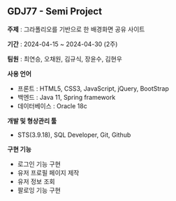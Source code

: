 ## GDJ77 - Semi Project

**주제** : 그라폴리오를 기반으로 한 배경화면 공유 사이트

**기간** : 2024-04-15 ~ 2024-04-30 (2주)

**팀원** : 최연승, 오채원, 김규식, 장윤수, 김현우

**사용 언어**
- 프론트 : HTML5, CSS3, JavaScript, jQuery, BootStrap
- 백엔드 : Java 11, Spring framework
- 데이터베이스 : Oracle 18c

**개발 및 형상관리 툴**
- STS(3.9.18), SQL Developer, Git, Github

**구현 기능**
- 로그인 기능 구현
- 유저 프로필 페이지 제작
- 유저 정보 조회
- 팔로잉 기능 구현
